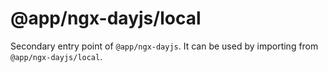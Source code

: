 # @app/ngx-dayjs/local

Secondary entry point of `@app/ngx-dayjs`. It can be used by importing from `@app/ngx-dayjs/local`.
